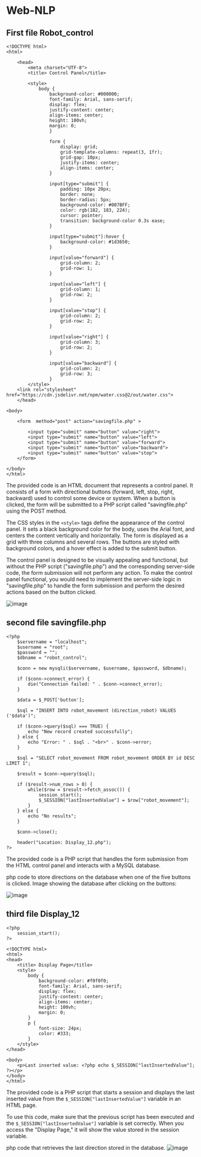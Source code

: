 # Web-NLP

## First file Robot_control

```
<!DOCTYPE html>
<html>
    
    <head>
        <meta charset="UTF-8">
        <title> Control Panel</title>

        <style>
            body {
                background-color: #000000;
                font-family: Arial, sans-serif;
                display: flex;
                justify-content: center;
                align-items: center;
                height: 100vh;
                margin: 0;
                }

                form {
                    display: grid;
                    grid-template-columns: repeat(3, 1fr);
                    grid-gap: 10px;
                    justify-items: center;
                    align-items: center;
                }

                input[type="submit"] {
                    padding: 10px 20px;
                    border: none;
                    border-radius: 5px;
                    background-color: #007BFF;
                    color: rgb(182, 183, 224);
                    cursor: pointer;
                    transition: background-color 0.3s ease;
                }

                input[type="submit"]:hover {
                    background-color: #1d3650;
                }

                input[value="forward"] {
                    grid-column: 2;
                    grid-row: 1;
                }

                input[value="left"] {
                    grid-column: 1;
                    grid-row: 2;
                }

                input[value="stop"] {
                    grid-column: 2;
                    grid-row: 2;
                }

                input[value="right"] {
                    grid-column: 3;
                    grid-row: 2;
                }

                input[value="backward"] {
                    grid-column: 2;
                    grid-row: 3;
                }
        </style>
    <link rel="stylesheet" href="https://cdn.jsdelivr.net/npm/water.css@2/out/water.css">
    </head>

<body>

    <form  method="post" action="savingfile.php" >

        <input type="submit" name="button" value="right">
        <input type="submit" name="button" value="left"> 
        <input type="submit" name="button" value="forward">
        <input type="submit" name="button" value="backward">
        <input type="submit" name="button" value="stop">
    </form>
    
</body>
</html>
```
The provided code is an HTML document that represents a control panel. It consists of a form with directional buttons (forward, left, stop, right, backward) used to control some device or system. When a button is clicked, the form will be submitted to a PHP script called "savingfile.php" using the POST method.

The CSS styles in the `<style>` tags define the appearance of the control panel. It sets a black background color for the body, uses the Arial font, and centers the content vertically and horizontally. The form is displayed as a grid with three columns and several rows. The buttons are styled with background colors, and a hover effect is added to the submit button.

The control panel is designed to be visually appealing and functional, but without the PHP script ("savingfile.php") and the corresponding server-side code, the form submission will not perform any action. To make the control panel functional, you would need to implement the server-side logic in "savingfile.php" to handle the form submission and perform the desired actions based on the button clicked.

![image](https://github.com/amf17/Web-NLP/assets/139582388/92b0f6e3-2776-4972-a5a7-a9f77125ffa5)

## second file savingfile.php

```
<?php
    $servername = "localhost";
    $username = "root";
    $password = "";
    $dbname = "robot_control";

    $conn = new mysqli($servername, $username, $password, $dbname);

    if ($conn->connect_error) {
        die("Connection failed: " . $conn->connect_error);
    }

    $data = $_POST['button'];

    $sql = "INSERT INTO robot_movement (direction_robot) VALUES ('$data')";

    if ($conn->query($sql) === TRUE) {
        echo "New record created successfully";
    } else {
        echo "Error: " . $sql . "<br>" . $conn->error;
    }

    $sql = "SELECT robot_movement FROM robot_movement ORDER BY id DESC LIMIT 1";

    $result = $conn->query($sql);

    if ($result->num_rows > 0) {
        while($row = $result->fetch_assoc()) {
            session_start();
            $_SESSION["lastInsertedValue"] = $row["robot_movement"];
        }
    } else {
        echo "No results";
    }

    $conn->close();

    header("Location: Display_12.php");
?>
```

The provided code is a PHP script that handles the form submission from the HTML control panel and interacts with a MySQL database.

php code to store directions on the database when one of the five buttons is clicked. Image showing the database after clicking on the buttons:

![image](https://github.com/amf17/Web-NLP/assets/139582388/5c8f0704-fa1e-4a6a-a6ee-13b810d8efc7)

## third file Display_12
```
<?php
    session_start();
?>

<!DOCTYPE html>
<html>
<head>
    <title> Display Page</title>
    <style>
        body {
            background-color: #f0f0f0;
            font-family: Arial, sans-serif;
            display: flex;
            justify-content: center;
            align-items: center;
            height: 100vh;
            margin: 0;
        }
        p {
            font-size: 24px;
            color: #333;
        }
    </style>
</head>

<body>
    <p>Last inserted value: <?php echo $_SESSION["lastInsertedValue"]; ?></p>
</body>
</html>
```
The provided code is a PHP script that starts a session and displays the last inserted value from the `$_SESSION["lastInsertedValue"]` variable in an HTML page.

To use this code, make sure that the previous script has been executed and the `$_SESSION["lastInsertedValue"]` variable is set correctly. When you access the "Display Page," it will show the value stored in the session variable.

php code that retrieves the last direction stored in the database.
![image](https://github.com/amf17/Web-NLP/assets/139582388/1bab8b74-8cc0-4993-8b72-5c17c57c5706)




